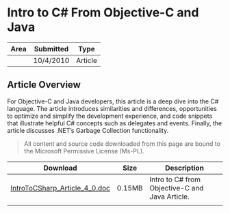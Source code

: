 # Intro to C# From Objective-C and Java

|Area|Submitted|Type|
|-|-|-|
||10/4/2010|Article

## Article Overview

For Objective-C and Java developers, this article is a deep dive into the C# language. The article introduces similarities and differences, opportunities to optimize and simplify the development experience, and code snippets that illustrate helpful C# concepts such as delegates and events. Finally, the article discusses .NET’s Garbage Collection functionality. 

> All content and source code downloaded from this page are bound to the Microsoft Permissive License (Ms-PL).

Download | Size | Description
---|---|---|
[IntroToCSharp_Article_4_0.doc](https://github.com/SimonDarksideJ/XNAGameStudio/raw/master/Documents/IntroToCSharp_Article_4_0.doc?raw=true) | 0.15MB | Intro to C# from Objective-C and Java Article.
||||